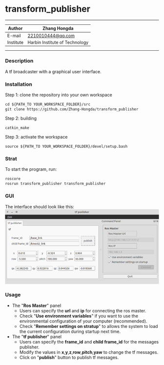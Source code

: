 transform_publisher
==============================
****
|Author|Zhang Hongda|
|------|-----------------|
|E-mail|2210010444@qq.com|
|Institute|Harbin Institute of Technology|
****

### Description
A tf broadcaster with a graphical user interface.
### Installation
Step 1: clone the repository into your own workspace
```
cd ${PATH_TO YOUR_WORKSPACE_FOLDER}/src
git clone https://github.com/Zhang-Hongda/transform_publisher
```
Step 2: building
```
catkin_make
```
Step 3: activate the workspace
```
source ${PATH_TO YOUR_WORKSPACE_FOLDER}/devel/setup.bash
```
### Strat 
To start the program, run:
```
roscore
rosrun transform_publisher transform_publisher
```
### GUI
The interface should look like this:
![tf_publisher.png](./png/tf_publisher.png "tf publisher")
### Usage
* The "__Ros Master__" panel
    * Users can specify the __url__ and __ip__ for connecting the ros master.
    * Check "__Use environment variables__" if you want to use the environmental configuration of your computer (recommended).
    * Check "__Remember settings on stratup__" to allows the system to load the current configuration during startup next time.
* The "__tf publisher__" panel
    * Users can specify the __frame_id__ and __child frame_id__ for the messages publisher.
    * Modify the values in __x__,__y__,__z__,__row__,__pitch__,__yaw__ to change the tf messages.
    * Click on "__publish__" button to publish tf messages.

